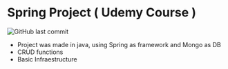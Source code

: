 # Spring Project ( Udemy Course )

![GitHub last commit](https://img.shields.io/github/last-commit/thschmitz/workshop-springboot-mongodb?label=Commited&logo=Github&style=flat-square)

- Project was made in java, using Spring as framework and Mongo as DB
- CRUD functions
- Basic Infraestructure
